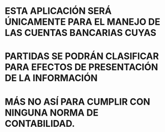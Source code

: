 # ESTA APLICACIÓN SERÁ ÚNICAMENTE PARA EL MANEJO DE LAS CUENTAS BANCARIAS CUYAS

# PARTIDAS SE PODRÁN CLASIFICAR PARA EFECTOS DE PRESENTACIÓN DE LA INFORMACIÓN

# MÁS NO ASÍ PARA CUMPLIR CON NINGUNA NORMA DE CONTABILIDAD.
